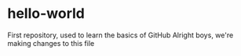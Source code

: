 # hello-world
First repository, used to learn the basics of GitHub
Alright boys, we're making changes to this file
